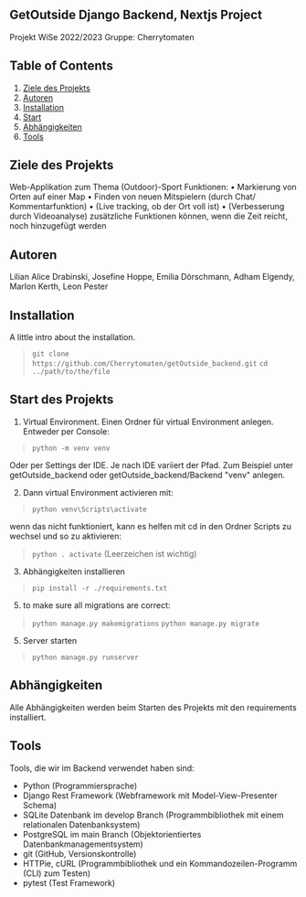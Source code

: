 ## GetOutside Django Backend, Nextjs Project
Projekt WiSe 2022/2023
Gruppe: Cherrytomaten

## Table of Contents
1. [Ziele des Projekts](#ziele-des-projekts)
2. [Autoren](#autoren)
3. [Installation](#installation)
4. [Start](#start-des-projekts)
5. [Abhängigkeiten](#abhängigkeiten)
6. [Tools](#tools)


## Ziele des Projekts
Web-Applikation zum Thema (Outdoor)-Sport
Funktionen:
   • Markierung von Orten auf einer Map
   • Finden von neuen Mitspielern (durch Chat/ Kommentarfunktion)
   • (Live tracking, ob der Ort voll ist)
   • (Verbesserung durch Videoanalyse)
zusätzliche Funktionen können, wenn die Zeit reicht, noch hinzugefügt werden

## Autoren
Lilian Alice Drabinski, Josefine Hoppe, Emilia Dörschmann, Adham Elgendy, Marlon Kerth, Leon Pester

## Installation
A little intro about the installation.

> `git clone https://github.com/Cherrytomaten/getOutside_backend.git`
> `cd ../path/to/the/file`

## Start des Projekts

1. Virtual Environment. Einen Ordner für virtual Environment anlegen. 
Entweder per Console:  
> `python -m venv venv`  

Oder per Settings der IDE. Je nach IDE variiert der Pfad. Zum Beispiel unter getOutside_backend oder getOutside_backend/Backend "venv" anlegen.

2. Dann virtual Environment activieren mit:  
> `python venv\Scripts\activate`  

wenn das nicht funktioniert, kann es helfen mit cd in den Ordner Scripts zu wechsel und so zu aktivieren:  
> `python . activate` (Leerzeichen ist wichtig)

3. Abhängigkeiten installieren  
> `pip install -r ./requirements.txt`

5. to make sure all migrations are correct:  
> `python manage.py makemigrations` 
> `python manage.py migrate` 

5. Server starten   
> `python manage.py runserver`

## Abhängigkeiten
Alle Abhängigkeiten werden beim Starten des Projekts mit den requirements installiert. 

## Tools
Tools, die wir im Backend verwendet haben sind: 

   - Python (Programmiersprache)
   - Django Rest Framework (Webframework mit Model-View-Presenter Schema)
   - SQLite Datenbank im develop Branch (Programmbibliothek mit einem relationalen Datenbanksystem)
   - PostgreSQL im main Branch (Objektorientiertes Datenbankmanagementsystem)
   - git (GitHub, Versionskontrolle)
   - HTTPie, cURL (Programmbibliothek und ein Kommandozeilen-Programm (CLI) zum Testen) 
   - pytest (Test Framework)